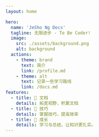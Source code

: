 ```yaml
---
layout: home

hero:
  name: 'JeSho Ng Docs'
  tagline: 无限进步 - To Be Coder!
  image:
    src: ./assets/background.png
    alt: background
  actions:
    - theme: brand
      text: 简介
      link: /profile.md
    - theme: alt
      text: 记录一些学习路线
      link: /docs.md
features:
  - title: 🧩 文档
    details: 拓宽视野，积累文档
  - title: 🔧 技巧
    details: 掌握技巧，提高效率
  - title: 🌱 成长
    details: 学习与总结，让知识更扎实。
---
```

